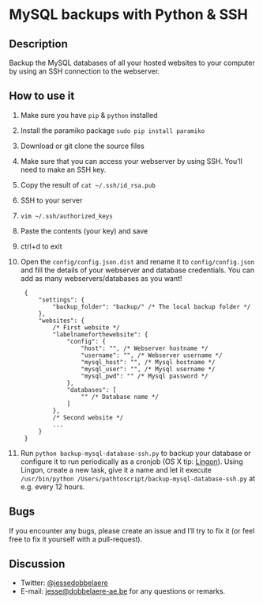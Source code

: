 # MySQL backups with Python & SSH

## Description
Backup the MySQL databases of all your hosted websites to your computer by using an SSH connection to the webserver. 

## How to use it

1. Make sure you have `pip` & `python` installed
2. Install the paramiko package `sudo pip install paramiko`
3. Download or git clone the source files
4. Make sure that you can access your webserver by using SSH. You’ll need to make an SSH key.  
  1. Copy the result of `cat ~/.ssh/id_rsa.pub`
  2. SSH to your server
  3. `vim ~/.ssh/authorized_keys`
  4. Paste the contents (your key) and save
  5. ctrl+d to exit
5. Open the `config/config.json.dist` and rename it to `config/config.json` and fill the details of your webserver and database credentials. You can add as many webservers/databases as you want! 

        {
            "settings": {
                "backup_folder": "backup/" /* The local backup folder */
            },
            "websites": {
                /* First website */
                "labelnameforthewebsite": {
                    "config": {
                        "host": "", /* Webserver hostname */
                        "username": "", /* Webserver username */
                        "mysql_host": "", /* Mysql hostname */
                        "mysql_user": "", /* Mysql username */
                        "mysql_pwd": "" /* Mysql password */
                    },
                    "databases": [
                        "" /* Database name */
                    ]
                },                  
                /* Second website */
                ...
            }
        }

6. Run `python backup-mysql-database-ssh.py` to backup your database or configure it to run periodically as a cronjob (OS X tip: [Lingon](https://www.peterborgapps.com/lingon/)). Using Lingon, create a new task, give it a name and let it execute `/usr/bin/python /Users/pathtoscript/backup-mysql-database-ssh.py` at e.g. every 12 hours. 

## Bugs

If you encounter any bugs, please create an issue and I’ll try to fix it (or feel free to fix it yourself with a pull-request).

## Discussion
- Twitter: [@jessedobbelaere](https://www.twitter.com/jessedobbelaere)
- E-mail: <jesse@dobbelaere-ae.be> for any questions or remarks.